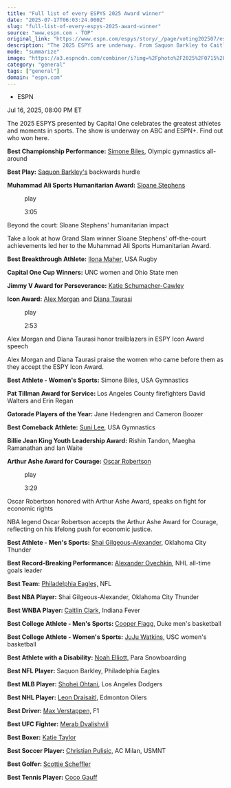 ```yaml
---
title: "Full list of every ESPYS 2025 Award winner"
date: "2025-07-17T06:03:24.000Z"
slug: "full-list-of-every-espys-2025-award-winner"
source: "www.espn.com - TOP"
original_link: "https://www.espn.com/espys/story/_/page/voting202507/espys-2025-award-winners-saquon-barkley-caitlin-clark"
description: "The 2025 ESPYS are underway. From Saquon Barkley to Caitlin Clark, find out which athletes won."
mode: "summarize"
image: "https://a3.espncdn.com/combiner/i?img=%2Fphoto%2F2025%2F0715%2Fr1519406_1296x729_16%2D9.jpg"
category: "general"
tags: ["general"]
domain: "espn.com"
---
```

<div id="readability-page-1" class="page"><div><div><ul><li><p>ESPN</p></li></ul><p><span>Jul 16, 2025, 08:00 PM ET</span></p></div><p>The 2025 ESPYS presented by Capital One celebrates the greatest athletes and moments in sports. The show is underway on ABC and ESPN+. Find out who won here.</p><p><strong>Best Championship Performance:</strong> <a href="https://www.google.com/url?q=https://www.teamusa.com/profiles/simone-biles&amp;sa=D&amp;source=docs&amp;ust=1752713779473137&amp;usg=AOvVaw33apc1M2TfTX-WNIIIQyLg">Simone Biles</a>, Olympic gymnastics all-around</p><p><strong>Best Play:</strong> <a href="https://www.espn.com/nfl/player/news/_/id/3929630/saquon-barkley">Saquon Barkley's</a> backwards hurdle</p><p><strong>Muhammad Ali Sports Humanitarian Award:</strong> <a href="https://www.espn.com/tennis/player/_/id/1472/sloane-stephens">Sloane Stephens</a></p><div data-behavior="video_scroll"><figure data-video="watch,640,360,45756155" data-cerebro-id="6877fbd637ed595fcc5d89ad" data-title="Beyond the court: Sloane Stephens' humanitarian impact" data-source="espn"><picture><source data-srcset="https://a3.espncdn.com/combiner/i?img=%2Fmedia%2Fmotion%2F2025%2F0716%2Fdm_250716_sloane_espy_video%2Fdm_250716_sloane_espy_video.jpg&amp;w=640&amp;h=360&amp;cquality=80&amp;format=jpg" media="(min-width: 376px)"><source data-srcset="https://a3.espncdn.com/combiner/i?img=%2Fmedia%2Fmotion%2F2025%2F0716%2Fdm_250716_sloane_espy_video%2Fdm_250716_sloane_espy_video.jpg&amp;w=335&amp;cquality=80, https://a3.espncdn.com/combiner/i?img=%2Fmedia%2Fmotion%2F2025%2F0716%2Fdm_250716_sloane_espy_video%2Fdm_250716_sloane_espy_video.jpg&amp;w=670&amp;cquality=40&amp;format=jpg 2x" media="(max-width: 375px)"></picture><span data-id="45756155">play</span><figcaption><p>3:05</p></figcaption></figure><div><p>Beyond the court: Sloane Stephens' humanitarian impact</p><p>Take a look at how Grand Slam winner Sloane Stephens' off-the-court achievements led her to the Muhammad Ali Sports Humanitarian Award.</p></div></div><p><strong>Best Breakthrough Athlete:</strong> <a href="https://www.google.com/url?q=https://www.teamusa.com/profiles/ilona-maher-1118568&amp;sa=D&amp;source=docs&amp;ust=1752716553740559&amp;usg=AOvVaw00YMzZ_-Hwfxr3m1ikxvMX">Ilona Maher,</a> USA Rugby</p><p><strong>Capital One Cup Winners:</strong> UNC women and Ohio State men</p><p><strong>Jimmy V Award for Perseverance:</strong> <a href="https://gopsusports.com/staff/katie-schumacher-cawley">Katie Schumacher-Cawley</a></p><p><strong>Icon Award:</strong> <a href="https://www.espn.com/soccer/player/_/id/158774/alex-morgan">Alex Morgan</a> and <a href="https://www.espn.com/wnba/player/_/id/585/diana-taurasi">Diana Taurasi</a></p><div data-behavior="video_scroll"><figure data-video="watch,640,360,45758766" data-cerebro-id="687853e6f2f39a6611715323" data-title="Alex Morgan and Diana Taurasi honor trailblazers in ESPY Icon Award speech" data-source="espn" data-contributing-partner="wsc"><picture><source data-srcset="https://a.espncdn.com/combiner/i?img=%2Fmedia%2Fmotion%2F2025%2F0716%2Fss_20250716_213743609_2898008%2Fss_20250716_213743609_2898008.jpg&amp;w=640&amp;h=360&amp;cquality=80&amp;format=jpg" media="(min-width: 376px)"><source data-srcset="https://a.espncdn.com/combiner/i?img=%2Fmedia%2Fmotion%2F2025%2F0716%2Fss_20250716_213743609_2898008%2Fss_20250716_213743609_2898008.jpg&amp;w=335&amp;cquality=80, https://a.espncdn.com/combiner/i?img=%2Fmedia%2Fmotion%2F2025%2F0716%2Fss_20250716_213743609_2898008%2Fss_20250716_213743609_2898008.jpg&amp;w=670&amp;cquality=40&amp;format=jpg 2x" media="(max-width: 375px)"></picture><span data-id="45758766">play</span><figcaption><p>2:53</p></figcaption></figure><div><p>Alex Morgan and Diana Taurasi honor trailblazers in ESPY Icon Award speech</p><p>Alex Morgan and Diana Taurasi praise the women who came before them as they accept the ESPY Icon Award.</p></div></div><p><strong>Best Athlete - Women's Sports:</strong> Simone Biles, USA Gymnastics</p><p><strong>Pat Tillman Award for Service: </strong>Los Angeles County firefighters David Walters and Erin Regan</p><p><strong>Gatorade Players of the Year: </strong>Jane Hedengren and Cameron Boozer</p><p><strong>Best Comeback Athlete:</strong> <a href="https://www.teamusa.com/profiles/sunisa-lee-1074875">Suni Lee</a>, USA Gymnastics</p><p><strong>Billie Jean King Youth Leadership Award:</strong> Rishin Tandon, Maegha Ramanathan and Ian Waite</p><p><strong>Arthur Ashe Award for Courage:</strong> <a href="https://www.espn.com/nba/player/_/id/4119/oscar-robertson">Oscar Robertson</a></p><div data-behavior="video_scroll"><figure data-video="watch,640,360,45758965" data-cerebro-id="687862e937ed595fcc5fcc9b" data-title="Oscar Robertson honored with Arthur Ashe Award, speaks on fight for economic rights" data-source="espn" data-contributing-partner="wsc"><picture><source data-srcset="https://a3.espncdn.com/combiner/i?img=%2Fmedia%2Fmotion%2F2025%2F0716%2Fss_20250716_224146356_2898072%2Fss_20250716_224146356_2898072.jpg&amp;w=640&amp;h=360&amp;cquality=80&amp;format=jpg" media="(min-width: 376px)"><source data-srcset="https://a3.espncdn.com/combiner/i?img=%2Fmedia%2Fmotion%2F2025%2F0716%2Fss_20250716_224146356_2898072%2Fss_20250716_224146356_2898072.jpg&amp;w=335&amp;cquality=80, https://a3.espncdn.com/combiner/i?img=%2Fmedia%2Fmotion%2F2025%2F0716%2Fss_20250716_224146356_2898072%2Fss_20250716_224146356_2898072.jpg&amp;w=670&amp;cquality=40&amp;format=jpg 2x" media="(max-width: 375px)"></picture><span data-id="45758965">play</span><figcaption><p>3:29</p></figcaption></figure><div><p>Oscar Robertson honored with Arthur Ashe Award, speaks on fight for economic rights</p><p>NBA legend Oscar Robertson accepts the Arthur Ashe Award for Courage, reflecting on his lifelong push for economic justice.</p></div></div><p><strong>Best Athlete - Men's Sports:</strong> <a href="https://www.espn.com/nba/player/_/id/4278073/shai-gilgeous-alexander">Shai Gilgeous-Alexander</a>, Oklahoma City Thunder</p><p><strong>Best Record-Breaking Performance:</strong> <a href="https://www.espn.com/nhl/player/_/id/3101/alex-ovechkin">Alexander Ovechkin</a>, NHL all-time goals leader</p><p><strong>Best Team:</strong> <a href="https://www.espn.com/nfl/team/_/name/phi/philadelphia-eagles">Philadelphia Eagles,</a> NFL</p><p><strong>Best NBA Player:</strong> Shai Gilgeous-Alexander, Oklahoma City Thunder</p><p><strong>Best WNBA Player: </strong><a href="https://www.espn.com/wnba/player/_/id/4433403/caitlin-clark">Caitlin Clark</a>, Indiana Fever</p><p><strong>Best College Athlete - Men's Sports: </strong><a href="https://www.espn.com/nba/player/_/id/5041939/cooper-flagg">Cooper Flagg</a>, Duke men's basketball</p><p><strong>Best College Athlete - Women's Sports:</strong> <a href="https://www.espn.com/womens-college-basketball/player/_/id/5175946/juju-watkins">JuJu Watkins,</a> USC women's basketball</p><p><strong>Best Athlete with a Disability:</strong> <a href="https://www.teamusa.com/profiles/noah-elliott-1089028">Noah Elliott,</a> Para Snowboarding</p><p><strong>Best NFL Player:</strong> Saquon Barkley, Philadelphia Eagles</p><p><strong>Best MLB Player:</strong> <a href="https://www.espn.com/mlb/player/_/id/39832">Shohei Ohtani</a>, Los Angeles Dodgers</p><p><strong>Best NHL Player:</strong> <a href="https://www.espn.com/nhl/player/_/id/3114727">Leon Draisaitl</a>, Edmonton Oilers</p><p><strong>Best Driver: </strong><a href="https://www.espn.com/racing/driver/_/id/4665/max-verstappen">Max Verstappen,</a> F1</p><p><strong>Best UFC Fighter:</strong> <a href="https://www.espn.com/mma/fighter/_/id/3948572/merab-dvalishvili">Merab Dvalishvili</a></p><p><strong>Best Boxer:</strong> <a href="https://www.espn.com/boxing/story/_/id/38461423/katie-taylor-biography-boxing-record-fights-more">Katie Taylor</a></p><p><strong>Best Soccer Player:</strong> <a href="https://www.espn.com/soccer/player/_/id/225607/christian-pulisic">Christian Pulisic,</a> AC Milan, USMNT</p><p><strong>Best Golfer: </strong><a href="https://www.espn.com/golf/player/_/id/9478/scottie-scheffler">Scottie Scheffler</a></p><p><strong>Best Tennis Player:</strong> <a href="https://www.espn.com/tennis/player/_/id/3626/coco-gauff">Coco Gauff</a></p>
</div></div>